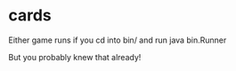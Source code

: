 # cards

Either game runs if you cd into bin/ and run java bin.Runner

But you probably knew that already!
